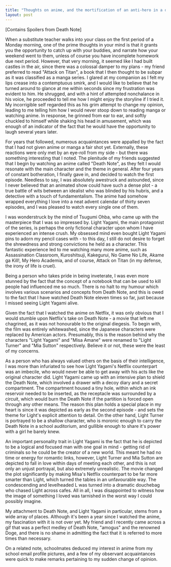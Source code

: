 ```yaml
---
title: "Thoughts on anime, and the mortification of an anti-hero in a dystopian society"
layout: post
---
```


[Contains Spoilers from Death Note]

When a substitute teacher walks into your class on the first period of a Monday morning, one of the prime thoughts in your mind is that it grants you the opportunity to catch up with your buddies, and narrate how your weekend went to them, unless of course you have incomplete homework due next period. However, that very morning, it seemed like I had built castles in the air, since there was a colossal damper to my plans - my friend preferred to read "Attack on Titan", a book that I then thought to be subpar as it was classified as a manga series. I glared at my companion as I felt my lips crease into a contemptuous smirk, and I would like to believe that he turned around to glance at me within seconds since my frustration was evident to him. He shrugged, and with a hint of attempted nonchalance in his voice, he proceeded to tell me how I might enjoy the storyline if I tried it. My incorrigible self regarded this as his grim attempt to change my opinion, leading to me telling him how I would never stoop down to reading manga or watching anime. In response, he grinned from ear to ear, and softly chuckled to himself while shaking his head in amusement, which was enough of an indicator of the fact that he would have the opportunity to laugh several years later. 

For years that followed, numerous acquaintances were appalled by the fact that I had not given anime or manga a fair shot yet. Externally, these reactions were only met by an eye-roll from my side - but there was something interesting that I noted. The plenitude of my friends suggested that I begin by watching an anime called "Death Note", as they felt I would resonate with the main character and the theme in general. After four years of constant botheration, I finally gave in, and decided to watch the first episode. Needless to say, I was absolutely awestruck and astounded, since I never believed that an animated show could have such a dense plot - a true battle of wits between an idealist who was blinded by his hubris, and a detective with a touch of fundamentalism. The anime had somehow wrapped everything I love into a neat advent calendar of thirty seven episodes, and I was pleased to watch every single one of them. 

I was wonderstruck by the mind of Tsugumi Ohba, who came up with the masterpiece that I was so impressed by. Light Yagami, the main protagonist of the series, is perhaps the only fictional character upon whom I have experienced an intense crush. My obsessed mind even bought Light Yagami pins to adorn my pencil cases with - to this day, I still do not desire to forget the shrewdness and strong convictions he held as a character. This fantastic experience led to me watching many more anime, such as Assassination Classroom, Kuroshitsuji, Kakegurui, No Game No Life, Akame ga Kill!, My Hero Academia, and of course, Attack on Titan (in my defense, the irony of life is cruel). 

Being a person who takes pride in being inveterate, I was even more stunned by the fact that the concept of a notebook that can be used to kill people had influenced me so much. There is no halt to my humour which involves various scenarios and concepts from Death Note, and this is owed to the fact that I have watched Death Note eleven times so far, just because I missed seeing Light Yagami alive. 

Given the fact that I watched the anime on Netflix, it was only obvious that I would stumble upon Netflix's take on Death Note - a movie that left me chagrined, as it was not honourable to the original diegesis. To begin with, the film was entirely whitewashed, since the Japanese characters were replaced by American actors.  Presumably, this is the reason behind why the characters "Light Yagami" and "Misa Amane" were renamed to "Light Turner" and "Mia Sutton" respectively. Believe it or not, these were the least of my concerns.

As a person who has always valued others on the basis of their intelligence, I was more than infuriated to see how Light Yagami's Netflix counterpart was an imbecile, who would never be able to get away with his acts like the original character did. Light Yagami came up with an intensive plan to shield the Death Note, which involved a drawer with a decoy diary and a secret compartment. The compartment housed a tiny hole, within which an ink reservoir needed to be inserted, as the receptacle was surrounded by a circuit, which would burn the Death Note if the partition is forced open through any other means. The reason this plan holds a special place in my heart is since it was depicted as early as the second episode - and sets the theme for Light's explicit attention to detail. On the other hand, Light Turner is portrayed to be a shallow character, who is moronic enough to carry the Death Note in a school auditorium, and gullible enough to share it's power with a girl he barely knew. 

An important personality trait in Light Yagami is the fact that he is depicted to be a logical and focused man with one goal in mind - getting rid of criminals so he could be the creator of a new world. This meant he had no time or energy for romantic links, however, Light Turner and Mia Sutton are depicted to fall in love within days of meeting each other, and this is not only an unjust portrayal, but also extremely unrealistic. The movie changed the plot significantly by making Misa's Netflix counterpart to be far more smarter than Light, which turned the tables in an unfavourable way. The condescending and levelheaded L was turned into a dramatic douchebag who chased Light across cafes. All in all, I was disappointed to witness how the image of something I loved was tarnished in the worst way I could possibly imagine. 

My attachment to Death Note, and Light Yagami in particular, stems from a wide array of places. Although it's been a year since I watched the anime, my fascination with it is not over yet. My friend and I recently came across a gif that was a perfect medley of Death Note, "amogus" and the renowned Doge, and there is no shame in admitting the fact that it is referred to more times than necessary.

On a related note, schoolmates deduced my interest in anime from my school email profile pictures, and a few of my observant acquaintances were quick to make remarks pertaining to my sudden change of opinion.

